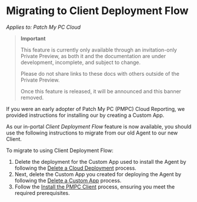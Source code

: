 # Migrating to Client Deployment Flow

_Applies to: Patch My PC Cloud_

> **Important**
>
> This feature is currently only available through an invitation-only Private Preview, as both it and the documentation are under development, incomplete, and subject to change.
>
> Please do not share links to these docs with others outside of the Private Preview.
>
> Once this feature is released, it will be announced and this banner removed.

If you were an early adopter of Patch My PC (PMPC) Cloud Reporting, we provided instructions for installing our by creating a Custom App.

As our in-portal _Client Deployment Flow_ feature is now available, you should use the following instructions to migrate from our old Agent to our new Client.

To migrate to using Client Deployment Flow:

1. Delete the deployment for the Custom App used to install the Agent by following the [Delete a Cloud Deployment](../cloud-deployments/manage-cloud-deployments/delete-a-cloud-deployment.md) process.
2. Next, delete the Custom App you created for deploying the Agent by following the [Delete a Custom App](../custom-apps/delete-a-custom-app.md) process.
3. Follow the [Install the PMPC Client](../cloud-administration/manage-client-deployment.md#install-the-pmpc-client) process, ensuring you meet the required prerequisites.